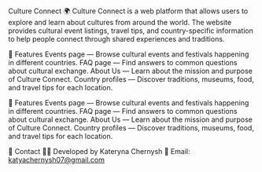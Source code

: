 Culture Connect 🌍
Culture Connect is a web platform that allows users to explore and learn about cultures from around the world.
The website provides cultural event listings, travel tips, and country-specific information to help people connect through shared experiences and traditions.

🌟 Features
Events page — Browse cultural events and festivals happening in different countries.
FAQ page — Find answers to common questions about cultural exchange.
About Us — Learn about the mission and purpose of Culture Connect.
Country profiles — Discover traditions, museums, food, and travel tips for each location.

🌟 Features
Events page — Browse cultural events and festivals happening in different countries.
FAQ page — Find answers to common questions about cultural exchange.
About Us — Learn about the mission and purpose of Culture Connect.
Country profiles — Discover traditions, museums, food, and travel tips for each location.

📩 Contact
👩‍💻 Developed by Kateryna Chernysh
📧 Email: katyachernysh07@gmail.com
